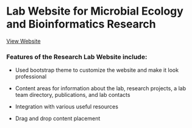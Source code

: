 # Lab Website for Microbial Ecology and Bioinformatics Research

[View Website](https://lab-page-microbial-ecology.herokuapp.com/)

### Features of the Research Lab Website include:

* Used bootstrap theme to customize the website and make it look professional 

* Content areas for information about the lab, research projects, a lab team directory, publications, and lab contacts

* Integration with various useful resources

* Drag and drop content placement 

